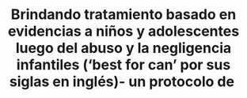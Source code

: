 --- 
abstract: '' 
authors: 
 - R Rosner
 -  A Barke
 -  B Albrecht
 -  H Christiansen
 -  admin
 -  ...
doi: '' 
featured: false 
publication: '*European Journal of Psychotraumatology*, NA' 
publication_short: '' 
publishDate: '2020-01-01' 
title: 'Brindando tratamiento basado en evidencias a niños y adolescentes luego del abuso y la negligencia infantiles (‘best for can’  por sus siglas en inglés)- un protocolo de ' 
url_code: '' 
url_dataset: '' 
url_pdf: '' 
url_poster: '' 
url_project: '' 
url_slides: '' 
url_source: '' 
url_video: '' 
---